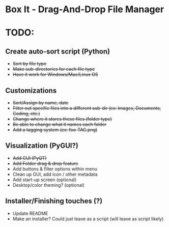 # Box It - Drag-And-Drop File Manager

# TODO:

## Create auto-sort script (Python)
- ~~Sort by file type~~
- ~~Make sub-directories for each file type~~
- ~~Have it work for Windows/Mac/Linux OS~~

## Customizations
- ~~Sort/Assign by name, date~~
- ~~Filter out specific files into a different sub-dir (ex: Images, Documents, Coding, etc.)~~
- ~~Change where it stores these files (folder type)~~
- ~~Be able to change what it names each folder~~
- ~~Add a tagging system (ex: foo-TAG.png)~~

## Visualization (PyGUI?)
- ~~Add GUI (PyQT)~~
- ~~Add Folder drag & drop feature~~
- Add buttons & filter options within menu
- Clean up GUI, add icon / other metadata
- Add start-up screen (optional)
- Desktop/color theming? (optional)

## Installer/Finishing touches (?)
- Update README
- Make an installer? Could just leave as a script (will leave as script likely)
